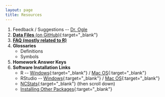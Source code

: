 ```yaml
---
layout: page
title: Resources
---
```


1. Feedback / Suggestions -- [Dr. Ogle](https://www.suggestionox.com/r/W16-107)
1. [**Data Files** (on GitHub)](https://github.com/droglenc/NCData){:target="_blank"}
1. [**FAQ (mostly related to R)**](RFAQ/)
1. **Glossaries**
    * Definitions
    * Symbols
1. **Homework Answer Keys**
1. **Software Installation Links**
    * R -- [Windows](http://derekogle.com/IFAR/supplements/installations/InstallRWin.html){:target="_blank"} / [Mac OS](http://derekogle.com/IFAR/supplements/installations/InstallRMac.html){:target="_blank"}
    * RStudio -- [Windows](http://derekogle.com/IFAR/supplements/installations/InstallRStudioWin.html){:target="_blank"} / [Mac OS](http://derekogle.com/IFAR/supplements/installations/InstallPackagesRMac.html){:target="_blank"}
    * [NCStats](https://github.com/droglenc/NCStats){:target="_blank"} (then scroll down)
    * [Installing Other Packages](http://derekogle.com/IFAR/supplements/installations/InstallPackagesRStudio.html){:target="_blank"}
